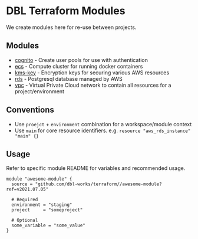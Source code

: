# DBL Terraform Modules

We create modules here for re-use between projects.



## Modules

- [cognito](cognito/README.md) - Create user pools for use with authentication
- [ecs](ecs/README.md) - Compute cluster for running docker containers
- [kms-key](kms-key/README.md) - Encryption keys for securing various AWS resources
- [rds](rds/README.md) - Postgresql database managed by AWS
- [vpc](vpc/README.md) - Virtual Private Cloud network to contain all resources for a project/environment



## Conventions

- Use `proejct` + `environment` combination for a workspace/module context
- Use `main` for core resource identifiers. e.g. `resource "aws_rds_instance" "main" {}`


## Usage

Refer to specific module README for variables and recommended usage.

```
module "awesome-module" {
  source = "github.com/dbl-works/terraform//awesome-module?ref=v2021.07.05"

  # Required
  environment = "staging"
  project     = "someproject"

  # Optional
  some_variable = "some_value"
}
```
